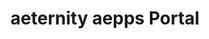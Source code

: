 ---
title: "aeternity aepps Portal"
headline: "Activate the power of the æternity æpp ecosystem"
coreAppsFirstRow: ["transfer", "address"]
coreAppsSecondRow: ["blockchainExplorer", "messenger"]
homePageAppCards: ["voting", "theWall", "proof"]
---